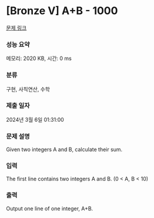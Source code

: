 # [Bronze V] A+B - 1000 

[문제 링크](https://www.acmicpc.net/problem/1000) 

### 성능 요약

메모리: 2020 KB, 시간: 0 ms

### 분류

구현, 사칙연산, 수학

### 제출 일자

2024년 3월 6일 01:31:00

### 문제 설명

<p>Given two integers A and B, calculate their sum.</p>

### 입력 

 <p>The first line contains two integers A and B. (0 < A, B < 10)</p>

### 출력 

 <p>Output one line of one integer, A+B.</p>

